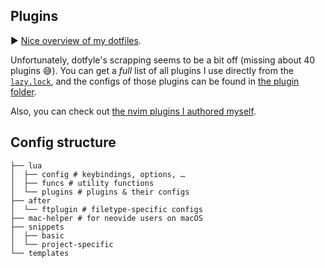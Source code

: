 <!-- vale Google.FirstPerson = NO -->
## Plugins

▶️ [Nice overview of my dotfiles](https://dotfyle.com/chrisgrieser/config-nvim).

<!-- vale Vale.Spelling = NO -->
<!-- LTeX: enabled=false -->
Unfortunately, dotfyle's scrapping seems to be a bit off (missing about 40 plugins 😅). You can get a *full* list of all plugins I use directly from the [`lazy.lock`](./lazy-lock.json), and the configs of those plugins can be found in [the plugin folder](./lua/plugins).
<!-- vale Vale.Spelling = YES -->
<!-- LTeX: enabled=true -->

Also, you can check out [the nvim plugins I authored myself](https://github.com/chrisgrieser?tab=repositories&q=nvim&type=source&language=&sort=stargazers).

## Config structure

```text
├── lua
│  ├── config # keybindings, options, …
│  ├── funcs # utility functions
│  └── plugins # plugins & their configs
├── after
│  └── ftplugin # filetype-specific configs
├── mac-helper # for neovide users on macOS
├── snippets
│  ├── basic
│  └── project-specific
└── templates
```
